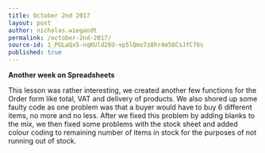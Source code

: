 ```yaml
---
title: October 2nd 2017
layout: post
author: nicholas.wiegandt
permalink: /october-2nd-2017/
source-id: 1_PGLaQx5-nqKUld26U-vp5lQmo7z8hr4m58CsJfC76s
published: true
---
```

**Another week on Spreadsheets**

This lesson was rather interesting, we created another few functions for the Order form like total, VAT and delivery of products. We also shored up some faulty code as one problem was that a buyer would have to buy 6 different items, no more and no less. After we fixed this problem by adding blanks to the mix, we then fixed some problems with the stock sheet and added colour coding to remaining number of items in stock for the purposes of not running out of stock.


